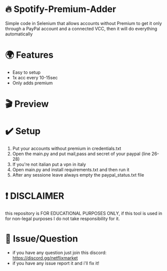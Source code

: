 # 🔥​ Spotify-Premium-Adder
Simple code in Selenium that allows accounts without Premium to get it only through a PayPal account and a connected VCC, then it will do everything automatically
# 🌍 Features
- Easy to setup
- 1x acc every 10-15sec
- Only adds premium
# 🎬 Preview

# ✔️ Setup
1. Put your accounts without premium in credentials.txt
2. Open the main.py and put mail,pass and secret of your paypal (line 26-28)
3. If you're not italian put a vpn in italy
5. Open main.py and install requirements.txt and then run it
6. After any sessione leave always empty the paypal_status.txt file
# ❗ DISCLAIMER
this repository is FOR EDUCATIONAL PURPOSES ONLY, if this tool is used in for non-legal purposes I do not take responsibility for it.
# 💭 Issue/Question
- if you have any question just join this discord: https://discord.gg/netflixmarket
- if you have any issue report it and i'll fix it!
